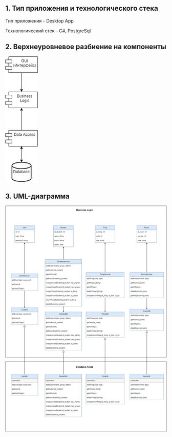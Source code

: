 ## 1. Тип приложения и технологического стека

Тип приложения - Desktop App

Технологический стек - C#, PostgreSql

## 2. Верхнеуровневое разбиение на компоненты

![Диаграмма разбиения на компоненты](./img/components.jpg)

## 3. UML-диаграмма

![UML диаграмма компонента доступа к данным](./img/uml_repository.jpg)
